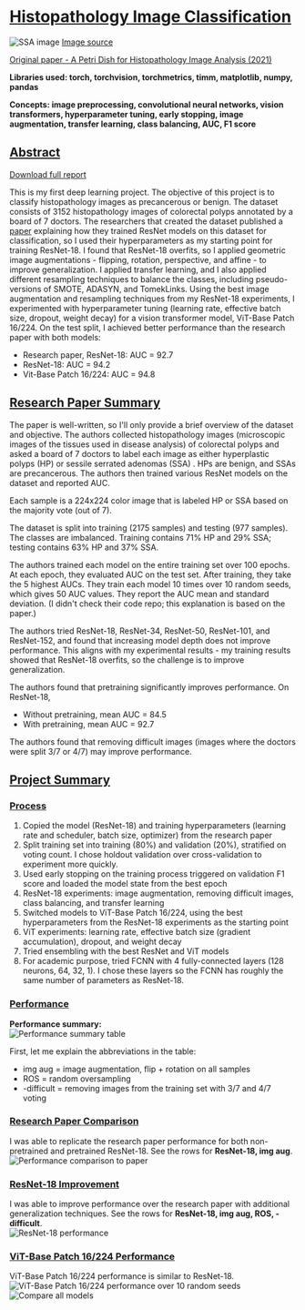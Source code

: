 # **<u>Histopathology Image Classification</u>**

![SSA image](assets/mhist_ssa_img.jpg)
[Image source](https://commons.wikimedia.org/wiki/File:Sessile_serrated_adenoma_3_intermed_mag.jpg)

[Original paper - A Petri Dish for Histopathology Image Analysis (2021)](https://arxiv.org/abs/2101.12355)

**Libraries used: torch, torchvision, torchmetrics, timm, matplotlib, numpy, pandas**

**Concepts: image preprocessing, convolutional neural networks, vision transformers, hyperparameter tuning, early stopping, image augmentation, transfer learning, class balancing, AUC, F1 score**

## **<u>Abstract</u>**

[Download full report](assets/MHIST%20Project%20Report.pdf)

This is my first deep learning project. The objective of this project is to classify histopathology images as precancerous or benign. The dataset consists of 3152 histopathology images of colorectal polyps annotated by a board of 7 doctors. The researchers that created the dataset published a [paper](https://arxiv.org/abs/2101.12355) explaining how they trained ResNet models on this dataset for classification, so I used their hyperparameters as my starting point for training ResNet-18. I found that ResNet-18 overfits, so I applied geometric image augmentations - flipping, rotation, perspective, and affine - to improve generalization. I applied transfer learning, and I also applied different resampling techniques to balance the classes, including pseudo-versions of SMOTE, ADASYN, and TomekLinks. Using the best image augmentation and resampling techniques from my ResNet-18 experiments, I experimented with hyperparameter tuning (learning rate, effective batch size, dropout, weight decay) for a vision transformer model, ViT-Base Patch 16/224. On the test split, I achieved better performance than the research paper with both models:
* Research paper, ResNet-18: AUC = 92.7
* ResNet-18: AUC = 94.2
* Vit-Base Patch 16/224: AUC = 94.8

## **<u>Research Paper Summary</u>**

The paper is well-written, so I'll only provide a brief overview of the dataset and objective. The authors collected histopathology images (microscopic images of the tissues used in disease analysis) of colorectal polyps and asked a board of 7 doctors to label each image as either hyperplastic polyps (HP) or sessile serrated adenomas (SSA) . HPs are benign, and SSAs are precancerous. The authors then trained various ResNet models on the dataset and reported AUC.

Each sample is a 224x224 color image that is labeled HP or SSA based on the majority vote (out of 7).

The dataset is split into training (2175 samples) and testing (977 samples). The classes are imbalanced. Training contains 71% HP and 29% SSA; testing contains 63% HP and 37% SSA.

The authors trained each model on the entire training set over 100 epochs. At each epoch, they evaluated AUC on the test set. After training, they take the 5 highest AUCs. They train each model 10 times over 10 random seeds, which gives 50 AUC values. They report the AUC mean and standard deviation. (I didn't check their code repo; this explanation is based on the paper.)

The authors tried ResNet-18, ResNet-34, ResNet-50, ResNet-101, and ResNet-152, and found that increasing model depth does not improve performance. This aligns with my experimental results - my training results showed that ResNet-18 overfits, so the challenge is to improve generalization.

The authors found that pretraining significantly improves performance. On ResNet-18,
* Without pretraining, mean AUC = 84.5
* With pretraining, mean AUC = 92.7

The authors found that removing difficult images (images where the doctors were split 3/7 or 4/7) may improve performance.

## **<u>Project Summary</u>**

### **<u>Process</u>**
1.	Copied the model (ResNet-18) and training hyperparameters (learning rate and scheduler, batch size, optimizer) from the research paper
2.	Split training set into training (80%) and validation (20%), stratified on voting count. I chose holdout validation over cross-validation to experiment more quickly.
3.	Used early stopping on the training process triggered on validation F1 score and loaded the model state from the best epoch
4.	ResNet-18 experiments: image augmentation, removing difficult images, class balancing, and transfer learning
5.	Switched models to ViT-Base Patch 16/224, using the best hyperparameters from the ResNet-18 experiments as the starting point
6.	ViT experiments: learning rate, effective batch size (gradient accumulation), dropout, and weight decay
7.	Tried ensembling with the best ResNet and ViT models
8.	For academic purpose, tried FCNN with 4 fully-connected layers (128 neurons, 64, 32, 1). I chose these layers so the FCNN has roughly the same number of parameters as ResNet-18.

### **<u>Performance</u>**
**Performance summary:**  
![Performance summary table](assets/mhist_perf_table.png)

First, let me explain the abbreviations in the table:
* img aug = image augmentation, flip + rotation on all samples
* ROS = random oversampling
* -difficult = removing images from the training set with 3/7 and 4/7 voting

### **<u>Research Paper Comparison</u>**
I was able to replicate the research paper performance for both non-pretrained and pretrained ResNet-18. See the rows for **ResNet-18, img aug**.  
![Performance comparison to paper](assets/mhist_resnet_paper.png)  

### **<u>ResNet-18 Improvement</u>**
I was able to improve performance over the research paper with additional generalization techniques. See the rows for **ResNet-18, img aug, ROS, -difficult**.  
![ResNet-18 performance](assets/mhist_resnet.png)  

### **<u>ViT-Base Patch 16/224 Performance</u>**
ViT-Base Patch 16/224 performance is similar to ResNet-18.  
![ViT-Base Patch 16/224 performance over 10 random seeds](assets/mhist_vit.png)  
![Compare all models](assets/mhist_resnet_vit_fcnn.png)  